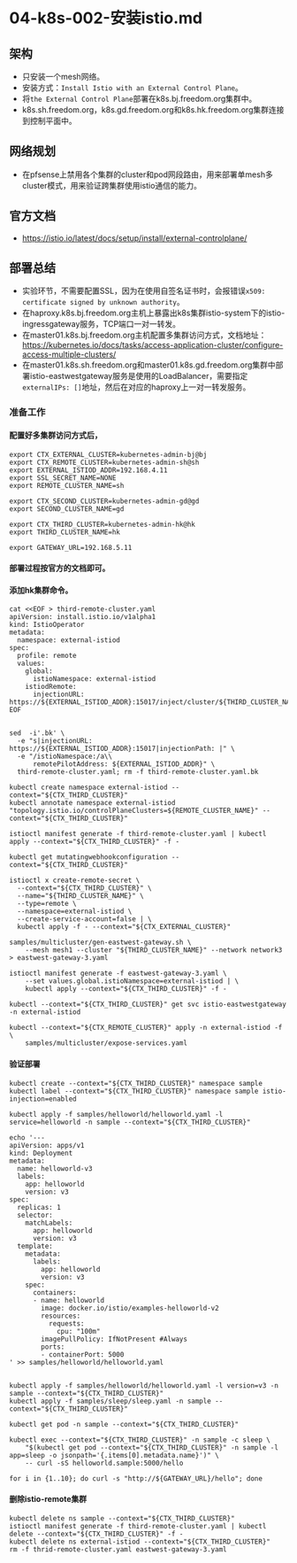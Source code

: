 # 04-k8s-002-安装istio.md

## 架构
- 只安装一个mesh网络。
- 安装方式：`Install Istio with an External Control Plane`。
- 将`the External Control Plane`部署在k8s.bj.freedom.org集群中。
- k8s.sh.freedom.org，k8s.gd.freedom.org和k8s.hk.freedom.org集群连接到控制平面中。

## 网络规划
- 在pfsense上禁用各个集群的cluster和pod网段路由，用来部署单mesh多cluster模式，用来验证跨集群使用istio通信的能力。

## 官方文档
- https://istio.io/latest/docs/setup/install/external-controlplane/

## 部署总结
- 实验环节，不需要配置SSL，因为在使用自签名证书时，会报错误`x509: certificate signed by unknown authority`。
- 在haproxy.k8s.bj.freedom.org主机上暴露出k8s集群istio-system下的istio-ingressgateway服务，TCP端口一对一转发。
- 在master01.k8s.bj.freedom.org主机配置多集群访问方式，文档地址：https://kubernetes.io/docs/tasks/access-application-cluster/configure-access-multiple-clusters/
- 在master01.k8s.sh.freedom.org和master01.k8s.gd.freedom.org集群中部署istio-eastwestgateway服务是使用的LoadBalancer，需要指定`externalIPs: []`地址，然后在对应的haproxy上一对一转发服务。

### 准备工作
#### 配置好多集群访问方式后，
```shell
export CTX_EXTERNAL_CLUSTER=kubernetes-admin-bj@bj
export CTX_REMOTE_CLUSTER=kubernetes-admin-sh@sh
export EXTERNAL_ISTIOD_ADDR=192.168.4.11
export SSL_SECRET_NAME=NONE
export REMOTE_CLUSTER_NAME=sh

export CTX_SECOND_CLUSTER=kubernetes-admin-gd@gd
export SECOND_CLUSTER_NAME=gd

export CTX_THIRD_CLUSTER=kubernetes-admin-hk@hk
export THIRD_CLUSTER_NAME=hk

export GATEWAY_URL=192.168.5.11
```

#### 部署过程按官方的文档即可。

#### 添加hk集群命令。
```shell
cat <<EOF > third-remote-cluster.yaml
apiVersion: install.istio.io/v1alpha1
kind: IstioOperator
metadata:
  namespace: external-istiod
spec:
  profile: remote
  values:
    global:
      istioNamespace: external-istiod
    istiodRemote:
      injectionURL: https://${EXTERNAL_ISTIOD_ADDR}:15017/inject/cluster/${THIRD_CLUSTER_NAME}/net/network3
EOF


sed  -i'.bk' \
  -e "s|injectionURL: https://${EXTERNAL_ISTIOD_ADDR}:15017|injectionPath: |" \
  -e "/istioNamespace:/a\\
      remotePilotAddress: ${EXTERNAL_ISTIOD_ADDR}" \
  third-remote-cluster.yaml; rm -f third-remote-cluster.yaml.bk

kubectl create namespace external-istiod --context="${CTX_THIRD_CLUSTER}"
kubectl annotate namespace external-istiod "topology.istio.io/controlPlaneClusters=${REMOTE_CLUSTER_NAME}" --context="${CTX_THIRD_CLUSTER}"

istioctl manifest generate -f third-remote-cluster.yaml | kubectl apply --context="${CTX_THIRD_CLUSTER}" -f -

kubectl get mutatingwebhookconfiguration --context="${CTX_THIRD_CLUSTER}"

istioctl x create-remote-secret \
  --context="${CTX_THIRD_CLUSTER}" \
  --name="${THIRD_CLUSTER_NAME}" \
  --type=remote \
  --namespace=external-istiod \
  --create-service-account=false | \
  kubectl apply -f - --context="${CTX_EXTERNAL_CLUSTER}"

samples/multicluster/gen-eastwest-gateway.sh \
    --mesh mesh1 --cluster "${THIRD_CLUSTER_NAME}" --network network3 > eastwest-gateway-3.yaml
    
istioctl manifest generate -f eastwest-gateway-3.yaml \
    --set values.global.istioNamespace=external-istiod | \
    kubectl apply --context="${CTX_THIRD_CLUSTER}" -f -

kubectl --context="${CTX_THIRD_CLUSTER}" get svc istio-eastwestgateway -n external-istiod

kubectl --context="${CTX_REMOTE_CLUSTER}" apply -n external-istiod -f \
    samples/multicluster/expose-services.yaml

```

#### 验证部署
```shell
kubectl create --context="${CTX_THIRD_CLUSTER}" namespace sample
kubectl label --context="${CTX_THIRD_CLUSTER}" namespace sample istio-injection=enabled

kubectl apply -f samples/helloworld/helloworld.yaml -l service=helloworld -n sample --context="${CTX_THIRD_CLUSTER}"

echo '---
apiVersion: apps/v1
kind: Deployment
metadata:
  name: helloworld-v3
  labels:
    app: helloworld
    version: v3
spec:
  replicas: 1
  selector:
    matchLabels:
      app: helloworld
      version: v3
  template:
    metadata:
      labels:
        app: helloworld
        version: v3
    spec:
      containers:
      - name: helloworld
        image: docker.io/istio/examples-helloworld-v2
        resources:
          requests:
            cpu: "100m"
        imagePullPolicy: IfNotPresent #Always
        ports:
        - containerPort: 5000
' >> samples/helloworld/helloworld.yaml


kubectl apply -f samples/helloworld/helloworld.yaml -l version=v3 -n sample --context="${CTX_THIRD_CLUSTER}"
kubectl apply -f samples/sleep/sleep.yaml -n sample --context="${CTX_THIRD_CLUSTER}"

kubectl get pod -n sample --context="${CTX_THIRD_CLUSTER}"

kubectl exec --context="${CTX_THIRD_CLUSTER}" -n sample -c sleep \
    "$(kubectl get pod --context="${CTX_THIRD_CLUSTER}" -n sample -l app=sleep -o jsonpath='{.items[0].metadata.name}')" \
    -- curl -sS helloworld.sample:5000/hello

for i in {1..10}; do curl -s "http://${GATEWAY_URL}/hello"; done

```

#### 删除istio-remote集群
```shell
kubectl delete ns sample --context="${CTX_THIRD_CLUSTER}"
istioctl manifest generate -f third-remote-cluster.yaml | kubectl delete --context="${CTX_THIRD_CLUSTER}" -f -
kubectl delete ns external-istiod --context="${CTX_THIRD_CLUSTER}"
rm -f thrid-remote-cluster.yaml eastwest-gateway-3.yaml
```